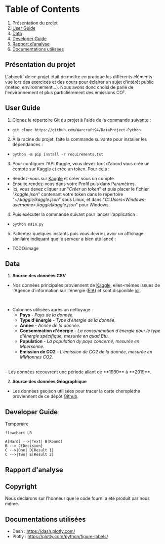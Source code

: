# Table of Contents
1. [Présentation du projet](#presentation-du-projet)
2. [User Guide](#user-guide)
3. [Data](#data)
4. [Developer Guide](#developer-guide)
5. [Rapport d'analyse](#rapport-danalyse)
6. [Documentations utilisées](#documentations-utilisées)

## Présentation du projet
L'objectif de ce projet était de mettre en pratique les différents éléments vue lors des exercices et des cours pour éclairer un sujet d'intérêt public (météo, environnement...).
Nous avons donc choisi de parlé de l'environnement et plus particlièrement des émissions CO².

## User Guide
1. Clonez le répertoire Git du projet à l'aide de la commande suivante :
-     git clone https://github.com/Warcraft94/DataProject-Python
2. À là racine du projet, faite la commande suivante pour installer les dépendances :
-     python -m pip install -r requirements.txt
3. Pour configurer l'API Kaggle, vous devez tout d'abord vous crée un compte sur Kaggle et crée un token. Pour cela :
- Rendez-vous sur [Kaggle](https://www.kaggle.com/) et créer vous un compte.
- Ensuite rendez-vous dans votre Profil puis dans Paramètres.
- Ici, vous devez cliquer sur "*Créer un token*" et puis placer le fichier "*kaggle.json*" contenant votre token dans le répertoire "*~/.kaggle/kaggle.json*" sous Linux, et dans "*C:\Users\<Windows-username>\.kaggle\kaggle.json*" pour Windows.
4. Puis exécuter la commande suivant pour lancer l'application :
-     python main.py
5. Patientez quelques instants puis vous devriez avoir un affichage similaire indiquant que le serveur a bien été lancé :
- TODO:image

## Data
1. **Source des données CSV**
- Nos données principales proviennent de [Kaggle](https://www.kaggle.com/), elles-mêmes issues de l'Agence d'information sur l'énergie ([EIA](https://www.eia.gov/)) et sont disponible [ici](https://www.kaggle.com/datasets/lobosi/c02-emission-by-countrys-grouth-and-population/data).

<br>
     
- Colonnes utilisées après un nettoyage :
    - **Pays** - *Pays de la donnée.*
    - **Type d'énergie** - *Type d'énergie de la donnée.*
    - **Année** - *Année de la donnée.*
    - **Consommation d'énergie** - *La consommation d'énergie pour le type d'énergie spécifique, mesurée en quad Btu.*
    - **Population** - *La population dy pays concerné, mesurée en Mpersonne.*
    - **Emission de CO2** - *L'émission de CO2 de la donnée, mesurée en MMtonnes CO2.*
<br>
- Les données recouvrent une période allant de **1980** à **2019**.

2. **Source des données Géographique**
- Les données geojson utilisées pour tracer la carte choroplèthe proviennent de ce dépôt [Github](https://github.com/johan/world.geo.json/blob/master/countries.geo.json).

## Developer Guide
Temporaire
```mermaid
flowchart LR

A[Hard] -->|Text| B(Round)
B --> C{Decision}
C -->|One| D[Result 1]
C -->|Two| E[Result 2]
```

## Rapport d'analyse



## Copyright
Nous déclarons sur l’honneur que le code fourni a été produit par nous même.

## Documentations utilisées
- Dash : https://dash.plotly.com/ 
- Plotly : https://plotly.com/python/figure-labels/ 
